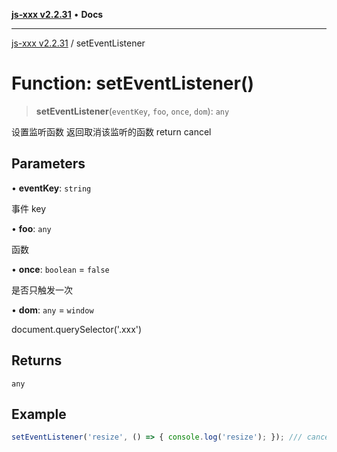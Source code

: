 [**js-xxx v2.2.31**](../README.md) • **Docs**

***

[js-xxx v2.2.31](../README.md) / setEventListener

# Function: setEventListener()

> **setEventListener**(`eventKey`, `foo`, `once`, `dom`): `any`

设置监听函数
返回取消该监听的函数 return cancel

## Parameters

• **eventKey**: `string`

事件 key

• **foo**: `any`

函数

• **once**: `boolean` = `false`

是否只触发一次

• **dom**: `any` = `window`

document.querySelector<HTMLDivElement>('.xxx')

## Returns

`any`

## Example

```ts
setEventListener('resize', () => { console.log('resize'); }); /// cancel 当前 listener 的 function
```
